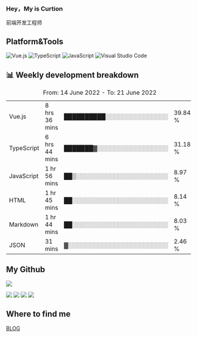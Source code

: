 ### Hey，My is Curtion
前端开发工程师
## Platform&Tools

![Vue.js](https://img.shields.io/badge/-Vue.js-4FC08D?style=flat-square&logo=Vue.js&logoColor=white)
![TypeScript](https://img.shields.io/badge/-TypeScript-007ACC?style=flat-square&logo=typescript&logoColor=white)
![JavaScript](https://img.shields.io/badge/-JavaScript-F7DF1E?style=flat-square&logo=javascript&logoColor=black)
![Visual Studio Code](https://img.shields.io/badge/-VSCode-007ACC?style=flat-square&logo=Visual-Studio-Code&logoColor=white)

## 📊 Weekly development breakdown

<!--START_SECTION:waka-->

<table><caption>From: 14 June 2022 - To: 21 June 2022</caption><tr><td>Vue.js</td><td>8 hrs 36 mins</td><td>██████████░░░░░░░░░░░░░░░</td><td>39.84 %</td></tr><tr><td>TypeScript</td><td>6 hrs 44 mins</td><td>███████▓░░░░░░░░░░░░░░░░░</td><td>31.18 %</td></tr><tr><td>JavaScript</td><td>1 hr 56 mins</td><td>██▒░░░░░░░░░░░░░░░░░░░░░░</td><td>8.97 %</td></tr><tr><td>HTML</td><td>1 hr 45 mins</td><td>██░░░░░░░░░░░░░░░░░░░░░░░</td><td>8.14 %</td></tr><tr><td>Markdown</td><td>1 hr 44 mins</td><td>██░░░░░░░░░░░░░░░░░░░░░░░</td><td>8.03 %</td></tr><tr><td>JSON</td><td>31 mins</td><td>▓░░░░░░░░░░░░░░░░░░░░░░░░</td><td>2.46 %</td></tr></table>

<!--END_SECTION:waka-->

## My Github

![](http://github-profile-summary-cards.vercel.app/api/cards/profile-details?username=curtion&theme=nord_bright)

![](http://github-profile-summary-cards.vercel.app/api/cards/stats?username=curtion&theme=nord_bright)
![](http://github-profile-summary-cards.vercel.app/api/cards/productive-time?username=curtion&theme=nord_bright&utcOffset=8)
![](http://github-profile-summary-cards.vercel.app/api/cards/repos-per-language?username=curtion&theme=nord_bright)
![](http://github-profile-summary-cards.vercel.app/api/cards/most-commit-language?username=curtion&theme=nord_bright)

## Where to find me

[BLOG](https://blog.3gxk.net)
